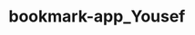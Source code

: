 # bookmark-app_Yousef


<!--INDEX
    api.obtainBookmark() {
        .then(items) =>
        items.forEach((item) => store.addBookMark(item))
        bookmark.render();
    }
    bookmark.run()
    bookmark.render()

-->

<!--API
function apiFetch (...args) {
    let error;
    return fetch(...args)
      .then(res => {
        if (!res.ok) {
          error = { code: res.status};
        }
        return res.json();
      })
      .then(data => {
        if (error) {
          error.message = data.message;
          return Promise.reject(error);
        }
        return data;
      });
  };

function createBookMark (item) {
const newBookmark = JSON.stringify(item)
const methods = {
    method: 'POST',
    headers: {'content-type': 'application/json'},
    body: newBookmark
};
return apiFetch(`${BASE_URL}/bookmarks`, methods)
};

function updateBookmark (id, newData) {
    const newData = JSON.stringify(newData)
    const methods = {
        method: 'PATCH',
        headers: {'content-type':'application/json'},
        body: newData
    };
    return apiFetch(`${BASE_URL}-bookmarks-${id}`, methods)
}

function deleteBookmark(id) {
    const methods = {
        method: 'DELETE'
    }
    return apiFetch(`${BASE_URL}/bookmarks/${id}`, methods);
}

function obtainBookmark() {
    return apiFetch(`${BASE_URL}/bookmarks`);
}
-->